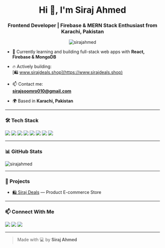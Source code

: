 <h1 align="center">Hi 👋, I'm Siraj Ahmed</h1>
<h3 align="center">Frontend Developer | Firebase & MERN Stack Enthusiast from Karachi, Pakistan</h3>

<p align="center">
  <img src="https://komarev.com/ghpvc/?username=sirajahmed&label=Profile%20views&color=0e75b6&style=flat" alt="sirajahmed" />
</p>

- 🌱 Currently learning and building full-stack web apps with **React, Firebase & MongoDB**

- 🔥 Actively building:  
  [🛍 www.sirajdeals.shop](https://www.sirajdeals.shop)

- 📫 Contact me:  
  **sirajsoomro010@gmail.com**

- 🌍 Based in **Karachi, Pakistan**

---

### 🛠️ Tech Stack

<p align="left">
  <img src="https://img.shields.io/badge/React-20232A?style=for-the-badge&logo=react&logoColor=61DAFB"/>
  <img src="https://img.shields.io/badge/Next.js-000?style=for-the-badge&logo=nextdotjs&logoColor=white"/>
  <img src="https://img.shields.io/badge/TailwindCSS-38B2AC?style=for-the-badge&logo=tailwind-css&logoColor=white"/>
  <img src="https://img.shields.io/badge/Firebase-ffca28?style=for-the-badge&logo=firebase&logoColor=black"/>
  <img src="https://img.shields.io/badge/MongoDB-4DB33D?style=for-the-badge&logo=mongodb&logoColor=white"/>
  <img src="https://img.shields.io/badge/Node.js-339933?style=for-the-badge&logo=nodedotjs&logoColor=white"/>
  <img src="https://img.shields.io/badge/GitHub-000?style=for-the-badge&logo=github&logoColor=white"/>
  <img src="https://img.shields.io/badge/JavaScript-F7DF1E?style=for-the-badge&logo=javascript&logoColor=black"/>
</p>

---

### 📊 GitHub Stats

<p align="left">
  <img src="https://github-readme-stats.vercel.app/api?username=sirajahmed&show_icons=true&theme=radical" alt="sirajahmed" />
</p>

---

### 🚀 Projects

- [🛍 Siraj Deals](https://www.sirajdeals.shop) — Product E-commerce Store  
<!-- Add more projects below if you like -->

---

### 📫 Connect With Me

<p>
  <a href="mailto:sirajsoomro010@gmail.com"><img src="https://img.shields.io/badge/Gmail-D14836?style=for-the-badge&logo=gmail&logoColor=white"/></a>
  <a href="https://www.linkedin.com/in/siraj-ahmed-391ba9316/"><img src="https://img.shields.io/badge/LinkedIn-blue?style=for-the-badge&logo=linkedin&logoColor=white"/></a>
  <a href="https://www.sirajdeals.shop"><img src="https://img.shields.io/badge/Portfolio-000?style=for-the-badge&logo=vercel&logoColor=white"/></a>
</p>

---

> Made with 💻 by **Siraj Ahmed**

